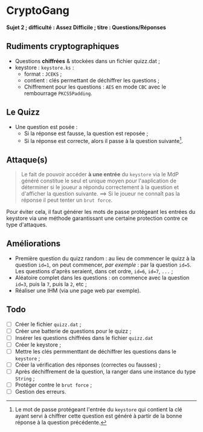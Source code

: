 # CryptoGang

**Sujet 2 ; difficulté : Assez Difficile ; titre : Questions/Réponses**

## Rudiments cryptographiques

  * Questions **chiffrées** & stockées dans un fichier quizz.dat ;
  * keystore : `keystore.ks` :
    * format : `JCEKS` ;
    * contient : clés permettant de déchiffrer les questions ;
    * Chiffrement pour les questions : `AES` en mode `CBC` avec le rembourrage `PKCS5Padding`.

## Le Quizz

  * Une question est posée :
    * Si la réponse est fausse, la question est reposée ;
    * Si la réponse est correcte, alors il passe à la question suivante[^1].
    
## Attaque(s)
> Le fait de pouvoir accéder **à une entrée** du `keystore` via le MdP généré constitue le seul et unique moyen pour l'aaplication de déterminer si le joueur a répondu
correctement à la question et d'afficher la question suivante. $\implies$ Si le joueur ne connaît pas la réponse il peut tenter un `brut force`.

Pour éviter cela, il faut générer les mots de passe protégeant les entrées du keystore via une méthode garantissant une certaine protection contre ce type d'attaques.

## Améliorations

  * Première question du quizz random : au lieu de commencer le quizz à la question `id=1`, on peut commencer, *par exemple* : par la question `id=5`. Les questions d'après
  seraient, dans cet ordre, `id=6`, `id=7`, `...` ;
  * Aléatoire complet dans les questions : on commence avec la question `id=3`, puis la `7`, puis la `2`, etc ;
  * Réaliser une IHM (via une page web par exemple).
  
## Todo

- [ ] Créer le fichier `quizz.dat` ;
- [ ] Créer une batterie de questions pour le quizz ;
- [ ] Insérer les questions chiffrées dans le fichier `quizz.dat`
- [ ] Créer le keystore ;
- [ ] Mettre les clés permmenttant de déchiffrer les questions dans le `keystore` ;
- [ ] Créer la vérification des réponses (correctes ou fausses) ;
- [ ] Après déchiffrement de la question, la ranger dans une instance du type `String` ;
- [ ] Protéger contre le `brut force` ;
- [ ] Gestion des erreurs.

[^1]: Le mot de passe protégeant l'entrée du `keystore` qui contient la clé ayant servi à chiffrer cette question est généré à partir de la bonne réponse à la question précédente.
